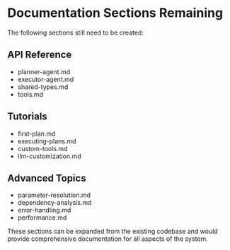 # Documentation Sections Remaining

The following sections still need to be created:

## API Reference
- planner-agent.md
- executor-agent.md
- shared-types.md
- tools.md

## Tutorials
- first-plan.md
- executing-plans.md
- custom-tools.md
- llm-customization.md

## Advanced Topics
- parameter-resolution.md
- dependency-analysis.md
- error-handling.md
- performance.md

These sections can be expanded from the existing codebase and would provide comprehensive documentation for all aspects of the system.

